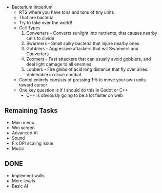 - Bacterium Imperium
  - RTS where you have tons and tons of tiny units
  - That are bacteria
  - Try to take over the world!
  - Cell Types
    1. Converters - Converts sunlight into nutrients, that causes nearby cells to divide
    2. Swarmers - Small spiky bacteria that injure nearby ones
    3. Gobblers - Aggressive attackers that eat Swarmers and Converters
    4. Zoomers - Fast attackers that can usually avoid gobblers, and deal light damage to all enemies
    5. Lobbers - Fire globs of acid long distance that fly over allies. Vulnerable in close combat
  - Contol entirely consists of pressing 1-5 to move your own units toward cursor
  - One key question is if I should do this in Godot or C++
    - C++ is obviously going to be a lot faster on web

## Remaining Tasks
- Main menu
- Win screen
- Advanced AI
- Sound
- Fix DPI scaling issue
- Music

## DONE
- Implement walls
- More levels
- Basic AI